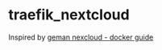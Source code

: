 # traefik_nextcloud

Inspired by [geman nexcloud - docker guide](https://goneuland.de/nextcloud-server-mit-docker-compose-und-traefik-installieren/)

